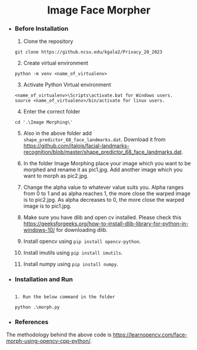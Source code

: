<h1 align="center">
    Image Face Morpher
  </a>
</h1>

- ### Before Installation

    1. Clone the repository

    ```
    git clone https://github.ncsu.edu/kgala2/Privacy_20_2023
    ```


    2. Create virtual environment

    ```
    python -m venv <name_of_virtualenv>
    ```

    3. Activate Python Virtual environment

    ```
    <name_of_virtualenv>\Scripts\activate.bat for Windows users.
    source <name_of_virtualenv>/bin/activate for linux users.
    ```

  	4. Enter the correct folder

    ```
    cd '.\Image Morphing\' 
    ```

    5. Also in the above folder add ```shape_predictor_68_face_landmarks.dat```. Download it from https://github.com/italojs/facial-landmarks-recognition/blob/master/shape_predictor_68_face_landmarks.dat.

    6. In the folder Image Morphing place your image which you want to be morphed and rename it as pic1.jpg. Add another image which you want to morph as pic2.jpg.

    7. Change the alpha value to whatever value suits you. Alpha ranges from 0 to 1 and as alpha reaches 1, the more close the warped image is to pic2.jpg. As alpha decreases to 0, the more close the warped image is to pic1.jpg.

    8. Make sure you have dlib and open cv installed. Please check this https://geeksforgeeks.org/how-to-install-dlib-library-for-python-in-windows-10/ for downloading dlib.
	
    9. Install opencv using ```pip install opencv-python```.

    10. Install imutils using ```pip install imutils```.

    11. Install numpy using ```pip install numpy```.

    


- ### Installation and Run


    ```
	
    1. Run the below command in the folder

    python .\morph.py
    ```


- ### References

The methodology behind the above code is https://learnopencv.com/face-morph-using-opencv-cpp-python/. 
